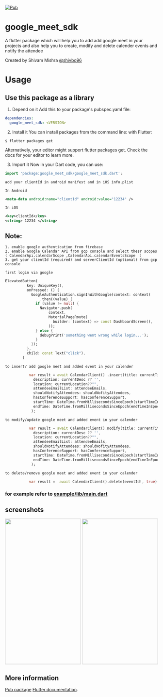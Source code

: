 [![Pub](https://img.shields.io/pub/v/google_meet_sdk.svg)](https://pub.dartlang.org/packages/google_meet_sdk)

# google_meet_sdk

A flutter package which will help you to add add google meet in your projects and also help you to create, modify and delete calender events and notify the attendee


Created by Shivam Mishra [@shivbo96](https://github.com/shivbo96)

# Usage

## Use this package as a library

1. Depend on it Add this to your package's pubspec.yaml file:

```yaml
dependencies:
  google_meet_sdk: <VERSION>
```

2. Install it You can install packages from the command line:
   with Flutter:

```
$ flutter packages get
```

Alternatively, your editor might support flutter packages get. Check the docs for your editor to
learn more.

3. Import it Now in your Dart code, you can use:

```dart
import 'package:google_meet_sdk/google_meet_sdk.dart';
```


```add your clientId in android manifest and in iOS info.plist```


```In Android```
```xml
<meta-data android:name="clientId" android:value="12234" />
```
```In iOS```
```xml
<key>clientId</key>
<string> 12234 </string>
```

## Note:
```
1. enable google authentication from firebase
2. enable Google Calendar API from gcp console and select thesr scopes ( CalendarApi.calendarScope ,CalendarApi.calendarEventsScope  )
3. get your clientId (required) and serverClientId (optional) from gcp console

```

```first login via google```
```dart
ElevatedButton(
          key: UniqueKey(),
          onPressed: () {
            GoogleAuthentication.signInWithGoogle(context: context)
                .then((value) {
              if (value != null) {
                Navigator.push(
                    context,
                    MaterialPageRoute(
                      builder: (context) => const DashboardScreen(),
                    ));
              } else {
                debugPrint('something went wrong while login...');
              }
            });
          },
          child: const Text("click"),
        )

```

```to insert/ add google meet and added event in your calender```
```dart
           var result = await CalendarClient() .insert(title: currentTitle??"",
             description: currentDesc ?? '',
             location: currentLocation??"",
             attendeeEmailList: attendeeEmails,
             shouldNotifyAttendees: shouldNofityAttendees,
             hasConferenceSupport: hasConferenceSupport,
             startTime: DateTime.fromMillisecondsSinceEpoch(startTimeInEpoch),
             endTime: DateTime.fromMillisecondsSinceEpoch(endTimeInEpoch)
            );

```

```to modify/update google meet and added event in your calender```
```dart
           var result = await CalendarClient().modify(title: currentTitle??"",
             description: currentDesc ?? '',
             location: currentLocation??"",
             attendeeEmailList: attendeeEmails,
             shouldNotifyAttendees: shouldNofityAttendees,
             hasConferenceSupport: hasConferenceSupport,
             startTime: DateTime.fromMillisecondsSinceEpoch(startTimeInEpoch),
             endTime: DateTime.fromMillisecondsSinceEpoch(endTimeInEpoch)
            );

```


```to delete/remove google meet and added event in your calender```
```dart
           var result =  await CalendarClient().delete(eventId!, true)

```

### for example refer to [example/lib/main.dart](https://github.com/shivbo96/google_meet_sdk)
## screenshots

<img src="https://raw.githubusercontent.com/shivbo96/platform_metadata/main/images/ios.png" width="250" height="480">
<img src="https://raw.githubusercontent.com/shivbo96/platform_metadata/main/images/android.png" width="250" height="480">


## More information

[Pub package](https://pub.dartlang.org/packages/otp_pin_field)
[Flutter documentation](https://flutter.io/).
